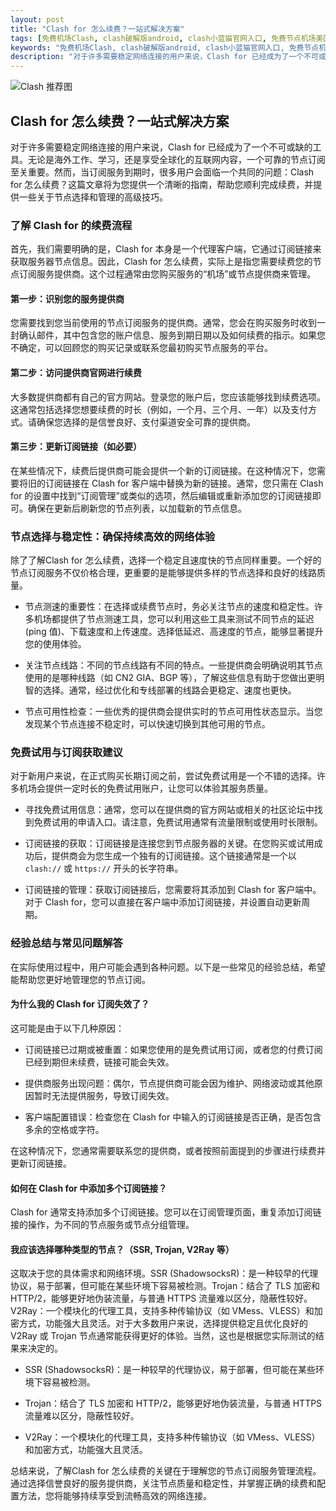 ```yaml
---
layout: post
title: "Clash for 怎么续费？一站式解决方案"
tags: [免费机场Clash, clash破解版android, clash小蓝猫官网入口, 免费节点机场美国, 免费节点分享, 一元机场clash订阅购买]
keywords: "免费机场Clash, clash破解版android, clash小蓝猫官网入口, 免费节点机场美国, 免费节点分享, 一元机场clash订阅购买"
description: "对于许多需要稳定网络连接的用户来说，Clash for 已经成为了一个不可或缺的工具。无论是海外工作、学习，还是享受全球化的互联网内容，一个可靠的节点订阅至关重要。然而，当订阅服务到期时，很多用户会面临一个共同的问题：Clash for 怎么续费？这篇文章将为您提供一个清晰的指南，帮助您顺利完成续费，并提供一些关于节点选择和管理的高级技巧。"
---
```


![Clash 推荐图](https://clashjd.github.io/assets/img/付费机场订阅.png)

## Clash for 怎么续费？一站式解决方案

对于许多需要稳定网络连接的用户来说，Clash for 已经成为了一个不可或缺的工具。无论是海外工作、学习，还是享受全球化的互联网内容，一个可靠的节点订阅至关重要。然而，当订阅服务到期时，很多用户会面临一个共同的问题：Clash for 怎么续费？这篇文章将为您提供一个清晰的指南，帮助您顺利完成续费，并提供一些关于节点选择和管理的高级技巧。

### 了解 Clash for 的续费流程

首先，我们需要明确的是，Clash for 本身是一个代理客户端，它通过订阅链接来获取服务器节点信息。因此，Clash for 怎么续费，实际上是指您需要续费您的节点订阅服务提供商。这个过程通常由您购买服务的“机场”或节点提供商来管理。

#### 第一步：识别您的服务提供商

您需要找到您当前使用的节点订阅服务的提供商。通常，您会在购买服务时收到一封确认邮件，其中包含您的账户信息、服务到期日期以及如何续费的指示。如果您不确定，可以回顾您的购买记录或联系您最初购买节点服务的平台。

#### 第二步：访问提供商官网进行续费

大多数提供商都有自己的官方网站。登录您的账户后，您应该能够找到续费选项。这通常包括选择您想要续费的时长（例如，一个月、三个月、一年）以及支付方式。请确保您选择的是信誉良好、支付渠道安全可靠的提供商。

#### 第三步：更新订阅链接（如必要）

在某些情况下，续费后提供商可能会提供一个新的订阅链接。在这种情况下，您需要将旧的订阅链接在 Clash for 客户端中替换为新的链接。通常，您只需在 Clash for 的设置中找到“订阅管理”或类似的选项，然后编辑或重新添加您的订阅链接即可。确保在更新后刷新您的节点列表，以加载新的节点信息。

### 节点选择与稳定性：确保持续高效的网络体验

除了了解Clash for 怎么续费，选择一个稳定且速度快的节点同样重要。一个好的节点订阅服务不仅价格合理，更重要的是能够提供多样的节点选择和良好的线路质量。

- 节点测速的重要性：在选择或续费节点时，务必关注节点的速度和稳定性。许多机场都提供了节点测速工具，您可以利用这些工具来测试不同节点的延迟 (ping 值)、下载速度和上传速度。选择低延迟、高速度的节点，能够显著提升您的使用体验。

- 关注节点线路：不同的节点线路有不同的特点。一些提供商会明确说明其节点使用的是哪种线路（如 CN2 GIA、BGP 等），了解这些信息有助于您做出更明智的选择。通常，经过优化和专线部署的线路会更稳定、速度也更快。

- 节点可用性检查：一些优秀的提供商会提供实时的节点可用性状态显示。当您发现某个节点连接不稳定时，可以快速切换到其他可用的节点。

### 免费试用与订阅获取建议

对于新用户来说，在正式购买长期订阅之前，尝试免费试用是一个不错的选择。许多机场会提供一定时长的免费试用账户，让您可以体验其服务质量。

- 寻找免费试用信息：通常，您可以在提供商的官方网站或相关的社区论坛中找到免费试用的申请入口。请注意，免费试用通常有流量限制或使用时长限制。

- 订阅链接的获取：订阅链接是连接您到节点服务器的关键。在您购买或试用成功后，提供商会为您生成一个独有的订阅链接。这个链接通常是一个以 `clash://` 或 `https://` 开头的长字符串。

- 订阅链接的管理：获取订阅链接后，您需要将其添加到 Clash for 客户端中。对于 Clash for，您可以直接在客户端中添加订阅链接，并设置自动更新周期。

### 经验总结与常见问题解答

在实际使用过程中，用户可能会遇到各种问题。以下是一些常见的经验总结，希望能帮助您更好地管理您的节点订阅。

#### 为什么我的 Clash for 订阅失效了？

这可能是由于以下几种原因：

- 订阅链接已过期或被重置：如果您使用的是免费试用订阅，或者您的付费订阅已经到期但未续费，链接可能会失效。

- 提供商服务出现问题：偶尔，节点提供商可能会因为维护、网络波动或其他原因暂时无法提供服务，导致订阅失效。

- 客户端配置错误：检查您在 Clash for 中输入的订阅链接是否正确，是否包含多余的空格或字符。

在这种情况下，您通常需要联系您的提供商，或者按照前面提到的步骤进行续费并更新订阅链接。

#### 如何在 Clash for 中添加多个订阅链接？

Clash for 通常支持添加多个订阅链接。您可以在订阅管理页面，重复添加订阅链接的操作，为不同的节点服务或节点分组管理。

#### 我应该选择哪种类型的节点？（SSR, Trojan, V2Ray 等）

这取决于您的具体需求和网络环境。SSR (ShadowsocksR)：是一种较早的代理协议，易于部署，但可能在某些环境下容易被检测。Trojan：结合了 TLS 加密和 HTTP/2，能够更好地伪装流量，与普通 HTTPS 流量难以区分，隐蔽性较好。V2Ray：一个模块化的代理工具，支持多种传输协议（如 VMess、VLESS）和加密方式，功能强大且灵活。对于大多数用户来说，选择提供稳定且优化良好的 V2Ray 或 Trojan 节点通常能获得更好的体验。当然，这也是根据您实际测试的结果来决定的。

- SSR (ShadowsocksR)：是一种较早的代理协议，易于部署，但可能在某些环境下容易被检测。

- Trojan：结合了 TLS 加密和 HTTP/2，能够更好地伪装流量，与普通 HTTPS 流量难以区分，隐蔽性较好。

- V2Ray：一个模块化的代理工具，支持多种传输协议（如 VMess、VLESS）和加密方式，功能强大且灵活。

总结来说，了解Clash for 怎么续费的关键在于理解您的节点订阅服务管理流程。通过选择信誉良好的服务提供商，关注节点质量和稳定性，并掌握正确的续费和配置方法，您将能够持续享受到流畅高效的网络连接。